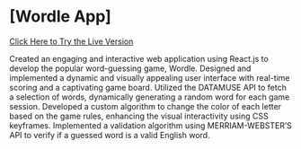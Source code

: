 # [Wordle App]

[Click Here to Try the Live Version](https://prafulaggarwal1234.github.io/wordle_app/)

Created an engaging and interactive web application using React.js to develop the popular word-guessing game, Wordle. Designed and implemented a dynamic and visually appealing user interface with real-time scoring and a captivating game board. Utilized the DATAMUSE API to fetch a selection of words, dynamically generating a random word for each game session. Developed a custom algorithm to change the color of each letter based on the game rules, enhancing the visual interactivity using CSS keyframes. Implemented a validation algorithm using MERRIAM-WEBSTER’S API to verify if a guessed word is a valid English word.
